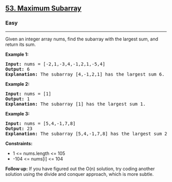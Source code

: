 <h2><a href="https://leetcode.com/problems/maximum-subarray/description/">53. Maximum Subarray</a></h2>
<h3>Easy</h3>
<hr>
<p>Given an integer array nums, find the subarray with the largest sum, and return its sum.</p>
<p><strong>Example 1:</strong></p>
<pre>
<strong>Input:</strong> nums = [-2,1,-3,4,-1,2,1,-5,4]
<strong>Output:</strong> 6
<strong>Explanation:</strong> The subarray [4,-1,2,1] has the largest sum 6.
</pre>
<p><strong>Example 2:</strong></p>
<pre>
<strong>Input:</strong> nums = [1]
<strong>Output:</strong> 1
<strong>Explanation:</strong> The subarray [1] has the largest sum 1.
</pre>
<p><strong>Example 3:</strong></p>
<pre>
<strong>Input:</strong> nums = [5,4,-1,7,8]
<strong>Output:</strong> 23
<strong>Explanation:</strong> The subarray [5,4,-1,7,8] has the largest sum 23.
</pre>
<p><strong>Constraints:</strong></p>
<ul>
  <li>1 <= nums.length <= 105</li>
  <li>-104 <= nums[i] <= 104</li>
</ul>
<p><strong>Follow up:</strong> If you have figured out the O(n) solution, try coding another solution using the divide and conquer approach, which is more subtle.</p>
